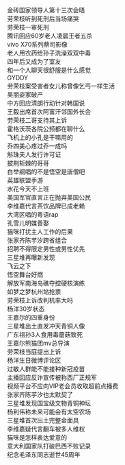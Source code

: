 金砖国家领导人第十三次会晤  
劳荣枝听到死刑后当场痛哭  
劳荣枝一审死刑  
腾讯回应60岁老人凌晨王者五杀  
vivo X70系列蔡司影像  
老人用农药给孙子洗澡双双中毒  
四年后又成为了室友  
和一个人聊天很舒服是什么感觉  
GYDDY  
劳荣枝案受害者女儿称曾像乞丐一样生活  
吴丽姿家破产  
中方回应清朗行动针对韩国说  
王毅出席首次阿富汗邻国外长会  
劳荣枝二哥支持其上诉  
霍格沃茨各院公频都在聊什么  
飞机上的小孔是干嘛用的  
乔四美心疼过乔一成吗  
斛珠夫人发行许可证  
披荆斩棘的哥哥  
白举纲唱的不是悟空是唐僧吧  
英雄联盟手游  
水花今天不上班  
美国军官直言正在抛弃美国公民  
李维嘉代言茶饮品牌已成老赖  
大湾区唱的粤语rap  
孔雪儿明媒善娶  
猫咪打扰主人工作的后果  
张家齐陈芋汐跨省组合  
招聘不得限定男性或男性优先  
三星堆再曝新发现  
飞云之下  
悟空舞台好燃  
解放军南海岛礁夺控硬核演练  
如梦之梦杭州站抢票  
劳荣枝上诉改判机率大吗  
杨洋30岁状态  
王嘉尔的四重身份  
三星堆出土直发冲天青铜人像  
广东祖孙3人食用毒蘑菇致死  
王嘉尔熊猫团mv总导演  
劳荣枝当庭提出上诉  
杨洋生日微博评论区  
过敏人群能不能接种新冠疫苗  
主播回应反诈宣传被称西厂正规军  
视频平台不应向VIP老会员收取超前点播费  
张家齐陈芋汐也太默契了  
三星堆发现国宝级文物青铜神坛  
杨利伟称未来可能会有太空农场  
三星堆首次出土完整金面具  
李维嘉疑代言翻车被多人维权  
猫咪是怎样表达爱意的  
意大利国家队打破巴西不败记录  
纪念毛泽东同志逝世45周年  
